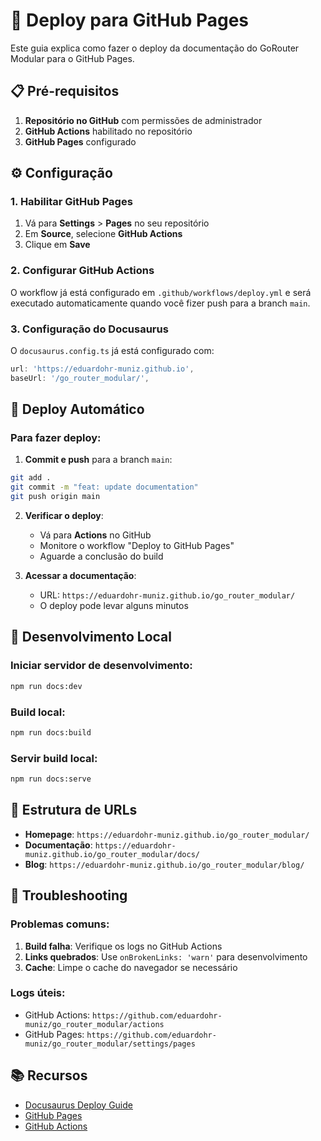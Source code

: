 # 🚀 Deploy para GitHub Pages

Este guia explica como fazer o deploy da documentação do GoRouter Modular para o GitHub Pages.

## 📋 Pré-requisitos

1. **Repositório no GitHub** com permissões de administrador
2. **GitHub Actions** habilitado no repositório
3. **GitHub Pages** configurado

## ⚙️ Configuração

### 1. Habilitar GitHub Pages

1. Vá para **Settings** > **Pages** no seu repositório
2. Em **Source**, selecione **GitHub Actions**
3. Clique em **Save**

### 2. Configurar GitHub Actions

O workflow já está configurado em `.github/workflows/deploy.yml` e será executado automaticamente quando você fizer push para a branch `main`.

### 3. Configuração do Docusaurus

O `docusaurus.config.ts` já está configurado com:

```typescript
url: 'https://eduardohr-muniz.github.io',
baseUrl: '/go_router_modular/',
```

## 🚀 Deploy Automático

### Para fazer deploy:

1. **Commit e push** para a branch `main`:
```bash
git add .
git commit -m "feat: update documentation"
git push origin main
```

2. **Verificar o deploy**:
   - Vá para **Actions** no GitHub
   - Monitore o workflow "Deploy to GitHub Pages"
   - Aguarde a conclusão do build

3. **Acessar a documentação**:
   - URL: `https://eduardohr-muniz.github.io/go_router_modular/`
   - O deploy pode levar alguns minutos

## 🔧 Desenvolvimento Local

### Iniciar servidor de desenvolvimento:
```bash
npm run docs:dev
```

### Build local:
```bash
npm run docs:build
```

### Servir build local:
```bash
npm run docs:serve
```

## 📝 Estrutura de URLs

- **Homepage**: `https://eduardohr-muniz.github.io/go_router_modular/`
- **Documentação**: `https://eduardohr-muniz.github.io/go_router_modular/docs/`
- **Blog**: `https://eduardohr-muniz.github.io/go_router_modular/blog/`

## 🐛 Troubleshooting

### Problemas comuns:

1. **Build falha**: Verifique os logs no GitHub Actions
2. **Links quebrados**: Use `onBrokenLinks: 'warn'` para desenvolvimento
3. **Cache**: Limpe o cache do navegador se necessário

### Logs úteis:
- GitHub Actions: `https://github.com/eduardohr-muniz/go_router_modular/actions`
- GitHub Pages: `https://github.com/eduardohr-muniz/go_router_modular/settings/pages`

## 📚 Recursos

- [Docusaurus Deploy Guide](https://docusaurus.io/docs/deployment)
- [GitHub Pages](https://pages.github.com/)
- [GitHub Actions](https://github.com/features/actions) 